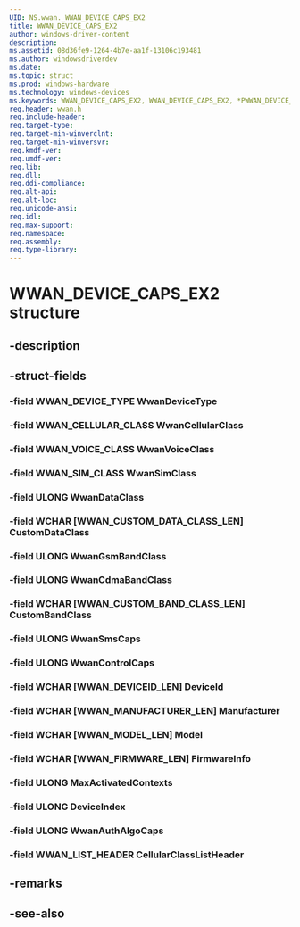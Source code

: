 ```yaml
---
UID: NS.wwan._WWAN_DEVICE_CAPS_EX2
title: WWAN_DEVICE_CAPS_EX2
author: windows-driver-content
description: 
ms.assetid: 08d36fe9-1264-4b7e-aa1f-13106c193481
ms.author: windowsdriverdev
ms.date: 
ms.topic: struct
ms.prod: windows-hardware
ms.technology: windows-devices
ms.keywords: WWAN_DEVICE_CAPS_EX2, WWAN_DEVICE_CAPS_EX2, *PWWAN_DEVICE_CAPS_EX2
req.header: wwan.h
req.include-header:
req.target-type:
req.target-min-winverclnt:
req.target-min-winversvr:
req.kmdf-ver:
req.umdf-ver:
req.lib:
req.dll:
req.ddi-compliance:
req.alt-api:
req.alt-loc:
req.unicode-ansi:
req.idl:
req.max-support:
req.namespace:
req.assembly:
req.type-library:
---
```


# WWAN_DEVICE_CAPS_EX2 structure

## -description



## -struct-fields

### -field WWAN_DEVICE_TYPE WwanDeviceType			
 	
### -field WWAN_CELLULAR_CLASS WwanCellularClass			
 	
### -field WWAN_VOICE_CLASS WwanVoiceClass			
 	
### -field WWAN_SIM_CLASS WwanSimClass			
 	
### -field ULONG WwanDataClass			
 	
### -field WCHAR [WWAN_CUSTOM_DATA_CLASS_LEN] CustomDataClass			
 	
### -field ULONG WwanGsmBandClass			
 	
### -field ULONG WwanCdmaBandClass			
 	
### -field WCHAR [WWAN_CUSTOM_BAND_CLASS_LEN] CustomBandClass			
 	
### -field ULONG WwanSmsCaps			
 	
### -field ULONG WwanControlCaps			
 	
### -field WCHAR [WWAN_DEVICEID_LEN] DeviceId			
 	
### -field WCHAR [WWAN_MANUFACTURER_LEN] Manufacturer			
 	
### -field WCHAR [WWAN_MODEL_LEN] Model			
 	
### -field WCHAR [WWAN_FIRMWARE_LEN] FirmwareInfo			
 	
### -field ULONG MaxActivatedContexts			
 	
### -field ULONG DeviceIndex			
 	
### -field ULONG WwanAuthAlgoCaps			
 	
### -field WWAN_LIST_HEADER CellularClassListHeader			
 	
## -remarks

## -see-also